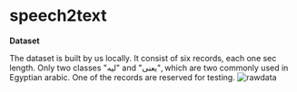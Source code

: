 # speech2text
**Dataset**

The dataset is built by us locally. It consist of six records, each one sec length.
Only two classes "ليه" and "يعنى", which are two commonly used in Egyptian arabic. One of the records are reserved for testing.
![rawdata](https://user-images.githubusercontent.com/33070648/177047498-3f22e7fc-cdbf-48a3-aac3-d59798e86c3c.png)

